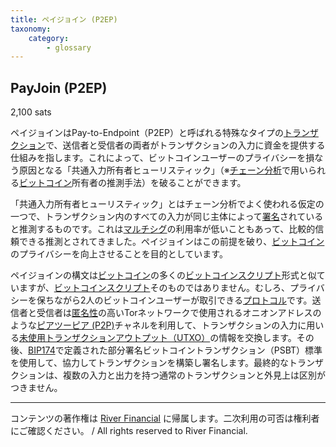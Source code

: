 ```yaml
---
title: ペイジョイン (P2EP)
taxonomy:
    category:
        - glossary
---
```


## PayJoin (P2EP)
2,100 sats

ペイジョインはPay-to-Endpoint（P2EP）と呼ばれる特殊なタイプの[トランザクション](http://lostinbitcoin.jp.testrs.jp/staging/glossary/transaction/)で、送信者と受信者の両者がトランザクションの入力に資金を提供する仕組みを指します。これによって、ビットコインユーザーのプライバシーを損なう原因となる「共通入力所有者ヒューリスティック」（※[チェーン分析](http://lostinbitcoin.jp.testrs.jp/staging/glossary/chain_analysis/)で用いられる[ビットコイン](http://lostinbitcoin.jp.testrs.jp/staging/glossary/bitcoin/)所有者の推測手法）を破ることができます。

「共通入力所有者ヒューリスティック」とはチェーン分析でよく使われる仮定の一つで、トランザクション内のすべての入力が同じ主体によって[署名](http://lostinbitcoin.jp.testrs.jp/staging/glossary/signature/)されていると推測するものです。これは[マルチシグ](http://lostinbitcoin.jp.testrs.jp/staging/glossary/multisig/)の利用率が低いこともあって、比較的信頼できる推測とされてきました。ペイジョインはこの前提を破り、[ビットコイン](http://lostinbitcoin.jp.testrs.jp/staging/glossary/bitcoin/)のプライバシーを向上させることを目的としています。

ペイジョインの構文は[ビットコイン](http://lostinbitcoin.jp.testrs.jp/staging/glossary/bitcoin/)の多くの[ビットコインスクリプト](http://lostinbitcoin.jp.testrs.jp/staging/glossary/bitcoin_script/)形式と似ていますが、[ビットコインスクリプト](http://lostinbitcoin.jp.testrs.jp/staging/glossary/bitcoin_script/)そのものではありません。むしろ、プライバシーを保ちながら2人のビットコインユーザーが取引できる[プロトコル](http://lostinbitcoin.jp.testrs.jp/staging/glossary/protocol/)です。送信者と受信者は[匿名性](http://lostinbitcoin.jp.testrs.jp/staging/glossary/anonymity/)の高いTorネットワークで使用されるオニオンアドレスのような[ピアツーピア (P2P)](http://lostinbitcoin.jp.testrs.jp/staging/glossary/p2p/)チャネルを利用して、トランザクションの入力に用いる[未使用トランザクションアウトプット（UTXO）](http://lostinbitcoin.jp.testrs.jp/staging/glossary/utxo/)の情報を交換します。その後、[BIP174](http://lostinbitcoin.jp.testrs.jp/staging/glossary/bip174/)で定義された部分署名ビットコイントランザクション（PSBT）標準を使用して、協力してトランザクションを構築し署名します。最終的なトランザクションは、複数の入力と出力を持つ通常のトランザクションと外見上は区別がつきません。

---
コンテンツの著作権は [River Financial](https://river.com/) に帰属します。二次利用の可否は権利者にご確認ください。 / All rights reserved to River Financial.
